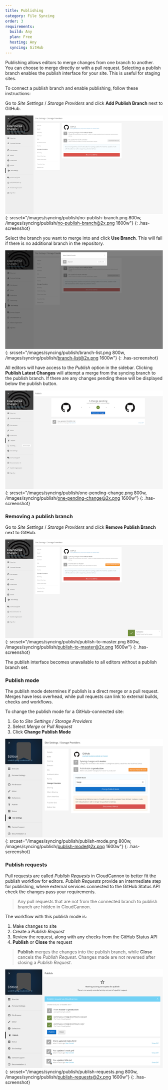 ```yaml
---
title: Publishing
category: File Syncing
order: 3
requirements:
  build: Any
  plan: Free
  hosting: Any
  syncing: GitHub
---
```


Publishing allows editors to merge changes from one branch to another. You can choose to merge directly or with a pull request. Selecting a publish branch enables the publish interface for your site. This is useful for staging sites.

To connect a publish branch and enable publishing, follow these instructions:

Go to *Site Settings* / *Storage Providers* and click **Add Publish Branch** next to GitHub.

![Storage Providers interface](/images/syncing/publish/no-publish-branch.png){: srcset="/images/syncing/publish/no-publish-branch.png 800w, /images/syncing/publish/no-publish-branch@2x.png 1600w"}
{: .has-screenshot}

Select the branch you want to merge into and click **Use Branch**. This will fail if there is no additional branch in the repository.

![GitHub authentication](/images/syncing/publish/branch-list.png){: srcset="/images/syncing/publish/branch-list.png 800w, /images/syncing/publish/branch-list@2x.png 1600w"}
{: .has-screenshot}

All editors will have access to the *Publish* option in the sidebar. Clicking **Publish Latest Changes** will attempt a merge from the syncing branch to the publish branch. If there are any changes pending these will be displayed below the publish button.

![GitHub authorisation](/images/syncing/publish/one-pending-change.png){: srcset="/images/syncing/publish/one-pending-change.png 800w, /images/syncing/publish/one-pending-change@2x.png 1600w"}
{: .has-screenshot}


### Removing a publish branch

Go to *Site Settings* / *Storage Providers* and click **Remove Publish Branch** next to GitHub.

![Storage Providers interface](/images/syncing/publish/publish-to-master.png){: srcset="/images/syncing/publish/publish-to-master.png 800w, /images/syncing/publish/publish-to-master@2x.png 1600w"}
{: .has-screenshot}

The publish interface becomes unavailable to all editors without a publish branch set.


### Publish mode

The publish mode determines if publish is a direct merge or a pull request. Merges have less overhead, while pull requests can link to external builds, checks and workflows.

To change the publish mode for a GitHub-connected site:

1. Go to *Site Settings* / *Storage Providers*
2. Select *Merge* or *Pull Request*
3. Click **Change Publish Mode**

![Publish mode interface](/images/syncing/publish/publish-mode.png){: srcset="/images/syncing/publish/publish-mode.png 800w, /images/syncing/publish/publish-mode@2x.png 1600w"}
{: .has-screenshot}


### Publish requests

Pull requests are called *Publish Requests* in CloudCannon to better fit the publish workflow for editors. *Publish Requests* provide an intermediate step for publishing, where external services connected to the GitHub Status API check the changes pass your requirements.

> Any pull requests that are not from the connected branch to publish branch are hidden in CloudCannon.

The workflow with this publish mode is:

1. Make changes to site
2. Create a *Publish Request*
3. Review the request, along with any checks from the GitHub Status API
3. **Publish** or **Close** the request

> **Publish** merges the changes into the publish branch, while **Close** cancels the *Publish Request*. Changes made are not reversed after closing a *Publish Request*.

![Publish Request interface](/images/syncing/publish/publish-requests.png){: srcset="/images/syncing/publish/publish-requests.png 800w, /images/syncing/publish/publish-requests@2x.png 1600w"}
{: .has-screenshot}
